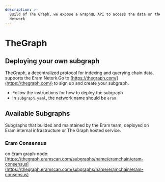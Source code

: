 ```yaml
---
description: >-
  Build of The Graph, we expose a GraphQL API to access the data on the Eram
  Network
---
```


# TheGraph

## Deploying your own subgraph

TheGraph, a decentralized protocol for indexing and querying chain data, supports the Eram Netork.Go to [https://thegraph.com/](https://thegraph.com/) to sign up and create your subgraph.

* Follow the instructions for how to deploy the subgraph
* in `subgraph.yaml`, the network name should be `eram`

## Available Subgraphs

Subgraphs that builded and maintained by the Eram team, deployed on Eram internal infrastructure or The Graph hosted service.

### Eram Consensus

on Eram graph-node: [https://thegraph.eramscan.com/subgraphs/name/eramchain/eram-consensus](https://thegraph.eramscan.com/subgraphs/name/eramchain/eram-consensus)
